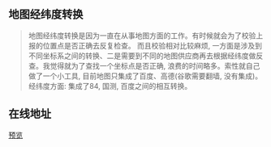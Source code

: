 ## 地图经纬度转换
> 地图经纬度转换是因为一直在从事地图方面的工作。有时候就会为了校验上报的位置点是否正确去反复检查。 而且校验相对比较麻烦, 一方面是涉及到不同坐标系之间的转换、二是需要到不同的地图供应商再去根据经纬度做反查。我觉得就为了查找一个坐标点是否正确, 浪费的时间略多。索性就自己做了一个小工具, 目前地图只集成了百度、高德(谷歌需要翻墙, 没有集成)。经纬度方面: 集成了84, 国测, 百度之间的相互转换。

## 在线地址
[预览](https://wangdabaoqq.github.io/map-transform/)